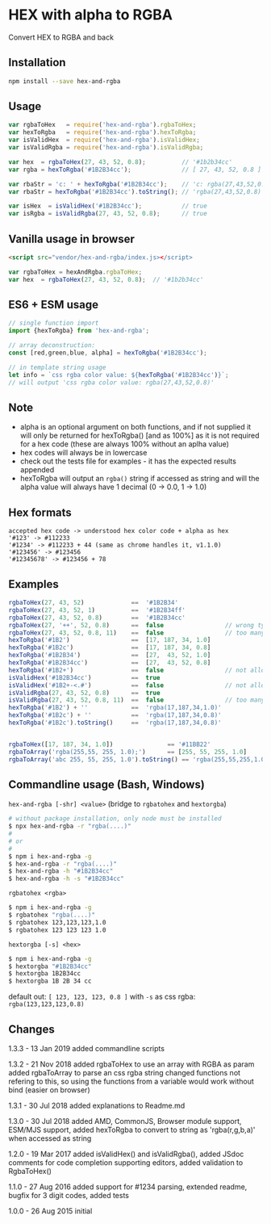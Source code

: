 # HEX with alpha to RGBA

Convert HEX to RGBA and back

## Installation
```sh
npm install --save hex-and-rgba
```

## Usage
```js
var rgbaToHex   = require('hex-and-rgba').rgbaToHex;
var hexToRgba   = require('hex-and-rgba').hexToRgba;
var isValidHex  = require('hex-and-rgba').isValidHex;
var isValidRgba = require('hex-and-rgba').isValidRgba;

var hex  = rgbaToHex(27, 43, 52, 0.8);          // '#1b2b34cc'
var rgba = hexToRgba('#1B2B34cc');              // [ 27, 43, 52, 0.8 ]

var rbaStr = 'c: ' + hexToRgba('#1B2B34cc');    // 'c: rgba(27,43,52,0.8)'
var rbaStr = hexToRgba('#1B2B34cc').toString(); // 'rgba(27,43,52,0.8)'

var isHex  = isValidHex('#1B2B34cc');           // true
var isRgba = isValidRgba(27, 43, 52, 0.8);      // true
```

## Vanilla usage in browser
```html
<script src="vendor/hex-and-rgba/index.js></script>
```
```js
var rgbaToHex = hexAndRgba.rgbaToHex;
var hex  = rgbaToHex(27, 43, 52, 0.8);  // '#1b2b34cc'
```

## ES6 + ESM usage
```js
// single function import
import {hexToRgba} from 'hex-and-rgba';

// array deconstruction:
const [red,green,blue, alpha] = hexToRgba('#1B2B34cc');

// in template string usage
let info = `css rgba color value: ${hexToRgba('#1B2B34cc')}`;
// will output 'css rgba color value: rgba(27,43,52,0.8)'
```

## Note

- alpha is an optional argument on both functions,
  and if not supplied it will only be returned for hexToRgba() [and as 100%]
  as it is not required for a hex code (these are always 100% without an aplha value)
- hex codes will always be in lowercase
- check out the tests file for examples - it has the expected results appended
- hexToRgba will output an `rgba()` string if accessed as string and will the alpha value will always have 1 decimal (0 -> 0.0, 1 -> 1.0)

## Hex formats
```
accepted hex code -> understood hex color code + alpha as hex
'#123' -> #112233
'#1234' -> #112233 + 44 (same as chrome handles it, v1.1.0)
'#123456' -> #123456
'#12345678' -> #123456 + 78
```

## Examples
```js
rgbaToHex(27, 43, 52)             ==  '#1B2B34'  
rgbaToHex(27, 43, 52, 1)          ==  '#1B2B34ff'
rgbaToHex(27, 43, 52, 0.8)        ==  '#1B2B34cc'
rgbaToHex(27, '++', 52, 0.8)      ==  false                 // wrong type at idx 1
rgbaToHex(27, 43, 52, 0.8, 11)    ==  false                 // too many params
hexToRgba('#1B2')                 ==  [17, 187, 34, 1.0]
hexToRgba('#1B2c')                ==  [17, 187, 34, 0.8]
hexToRgba('#1B2B34')              ==  [27,  43, 52, 1.0]
hexToRgba('#1B2B34cc')            ==  [27,  43, 52, 0.8]
hexToRgba('#1B2+')                ==  false                 // not allowed chars
isValidHex('#1B2B34cc')           ==  true 
isValidHex('#1B2+-<.#')           ==  false                 // not allowed chars
isValidRgba(27, 43, 52, 0.8)      ==  true 
isValidRgba(27, 43, 52, 0.8, 11)  ==  false                 // too many params
hexToRgba('#1B2') + ''            ==  'rgba(17,187,34,1.0)'
hexToRgba('#1B2c') + ''           ==  'rgba(17,187,34,0.8)'
hexToRgba('#1B2c').toString()     ==  'rgba(17,187,34,0.8)'


rgbaToHex([17, 187, 34, 1.0])               == '#11BB22'                      // using an array as argument
rgbaToArray('rgba(255,55, 255, 1.0);')      == [255, 55, 255, 1.0]            // getting an array from RGBA css string (semicolon is ignored)
rgbaToArray('abc 255, 55, 255, 1.0').toString() == 'rgba(255,55,255,1.0)'  // use it to clean up a string
```

## Commandline usage (Bash, Windows)
`hex-and-rgba [-shr] <value>` (bridge to `rgbatohex` and `hextorgba`)
```bash
# without package installation, only node must be installed 
$ npx hex-and-rgba -r "rgba(....)"
#
# or
#
$ npm i hex-and-rgba -g
$ hex-and-rgba -r "rgba(....)"
$ hex-and-rgba -h "#1B2B34cc"
$ hex-and-rgba -h -s "#1B2B34cc"
```

`rgbatohex <rgba>`
```bash
$ npm i hex-and-rgba -g
$ rgbatohex "rgba(....)"
$ rgbatohex 123,123,123,1.0      
$ rgbatohex 123 123 123 1.0
```

`hextorgba [-s] <hex>`
```bash
$ npm i hex-and-rgba -g
$ hextorgba "#1B2B34cc"
$ hextorgba 1B2B34cc
$ hextorgba 1B 2B 34 cc
```
default out: `[ 123, 123, 123, 0.8 ]`
with `-s` as css rgba: `rgba(123,123,123,0.8)`

## Changes

1.3.3 - 13 Jan 2019
added commandline scripts

1.3.2 - 21 Nov 2018
added rgbaToHex to use an array with RGBA as param
added rgbaToArray to parse an css rgba string
changed functions not refering to this, so using the functions from a variable would work without bind (easier on browser)

1.3.1 - 30 Jul 2018
added explanations to Readme.md

1.3.0 - 30 Jul 2018
added AMD, CommonJS, Browser module support, ESM/MJS support,
added hexToRgba to convert to string as 'rgba(r,g,b,a)' when accessed as string

1.2.0 - 19 Mar 2017
added isValidHex() and isValidRgba(), 
added JSdoc comments for code completion supporting editors,
added validation to RgbaToHex()

1.1.0 - 27 Aug 2016
added support for #1234 parsing,
extended readme, 
bugfix for 3 digit codes, 
added tests

1.0.0 - 26 Aug 2015
initial
